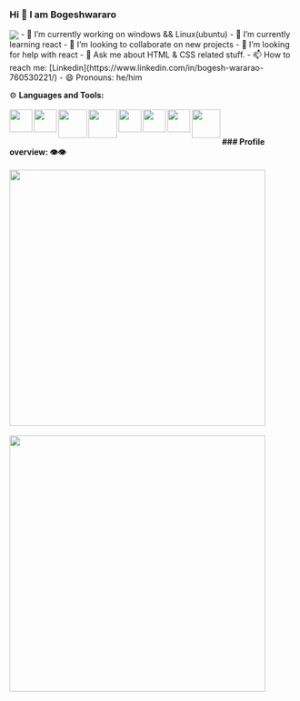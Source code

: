### Hi 👋 I am Bogeshwararo
<img align=center src="https://komarev.com/ghpvc/?username=bogeshwararao&color=ff5656&style=flat-square" />
- 🔭 I’m currently working on windows && Linux(ubuntu)
- 🌱 I’m currently learning react
- 👯 I’m looking to collaborate on new projects
- 🤔 I’m looking for help with react
- 💬 Ask me about HTML & CSS related stuff.
- 📫 How to reach me: [Linkedin](https://www.linkedin.com/in/bogesh-wararao-760530221/) 
- 😄 Pronouns: he/him
   
  ⚙️ <b>Languages and Tools:</b>
  <br>
  <br>
  <a href="https://www.codeblocks.org/downloads/" target='_blank'><img bottom=30px width=40px align=left src="https://th.bing.com/th/id/OIP.96hD_BAVqME5FjeQgQS0pgHaIi?w=167&h=193&c=7&r=0&o=5&pid=1.7"></a>
  <a href="https://sourceforge.net/projects/orwelldevcpp/" target='_blank'><img bottom=30px width=40px align=left src="https://th.bing.com/th/id/OIP.aL5DlB-SN-ao86qbUCO7oAHaHa?w=167&h=180&c=7&r=0&o=5&pid=1.7"></a>
  <a href="https://code.visualstudio.com/Download" target='_blank'><img top=20px height=50px bottom=45px width=50px align=left src="https://www.bing.com/th?id=OIP.3pbn96F_IFdhSmJ1MaRe9AHaKN&w=87&h=106&c=8&rs=1&qlt=90&o=6&pid=3.1&rm=2"></a>
  <a href="https://code.visualstudio.com/Download" target='_blank'><img top=20px height=50px align=left src="https://th.bing.com/th/id/OIP.Kq4q4LVa122v4g0GvHiOkAHaHa?w=182&h=182&c=7&r=0&o=5&pid=1.7"></a>
<a href="https://code.visualstudio.com/Download" target='_blank'><img bottom=30px width=40px align=left src="https://th.bing.com/th/id/OIP.MQOaU6tX8AtO_zP7e8-i6AHaHa?w=211&h=211&c=7&r=0&o=5&pid=1.7"></a>
<a href="https://code.visualstudio.com/Download" target='_blank'><img bottom=30px width=40px align=left src="https://th.bing.com/th/id/OIP.deTW1aD2uPTkAw-bAFEcpwHaHa?w=172&h=180&c=7&r=0&o=5&pid=1.7"></a>
<a href="https://code.visualstudio.com/Download" target='_blank'><img bottom=30px width=40px align=left src="https://th.bing.com/th/id/OIP.5RboYI2uHwFzELiFze7rZwAAAA?w=171&h=180&c=7&r=0&o=5&pid=1.7"></a>
<a href="https://code.visualstudio.com/Download" target='_blank'><img bottom=30px width=50px align=left src="https://th.bing.com/th/id/OIP.P8Fbi-c793WjmMspma-tPAHaHa?pid=ImgDet&w=193&h=193&c=7"></a>

<br>
<br>
<b>###  Profile overview: 👁️👁️</b>
<br>
<br>
<img width=450px src="https://github-readme-stats.vercel.app/api?username=Bogeshwararao&show_icons=true&theme=radical&title_color=8E2DE2&text_color=fff&icon_color=8E2DE2">
<br>
<br>
<img width=450px margin-right=300px src="https://github-readme-stats-eight-theta.vercel.app/api/top-langs/?username=Bogeshwararao&layout=compact&langs_count=8&theme=algolia">
